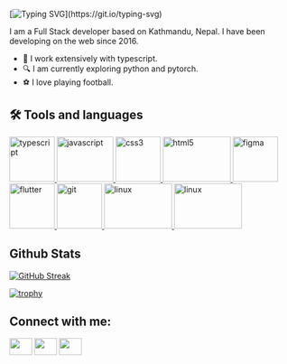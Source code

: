 
[![Typing SVG](https://readme-typing-svg.demolab.com?font=Fira+Code&weight=700&size=24&pause=1000&random=false&width=435&lines=Hi+%F0%9F%91%8B%2C+check+out+my+awesome+repos...)](https://git.io/typing-svg)


I am a Full Stack developer based on Kathmandu, Nepal. I have been developing on the web since 2016. 
- 💼 I work extensively with typescript.
- 🔍 I am currently exploring python and pytorch.
- ⚽ I love playing football.



## :hammer_and_wrench: Tools and languages
  <a href="https://www.typescript.com/" target="_blank"> <img src="https://www.vectorlogo.zone/logos/typescriptlang/typescriptlang-icon.svg" alt="typescript" width="80" height="80"/> </a> 
  <a href="https://www.javascript.com/" target="_blank"> <img src="https://www.vectorlogo.zone/logos/javascript/javascript-vertical.svg" alt="javascript" width="100" height="80"/> </a> 
  <a href="https://www.css.com/" target="_blank"> <img src="https://www.vectorlogo.zone/logos/w3_css/w3_css-official.svg" alt="css3" width="80" height="80"/> </a> 
  <a href="https://www.w3.org/html/" target="_blank"> <img src="https://www.vectorlogo.zone/logos/w3_html5/w3_html5-ar21.svg" alt="html5" width="120" height="80"/> </a>
  <a href="https://www.figma.com/" target="_blank"> <img src="https://www.vectorlogo.zone/logos/figma/figma-icon.svg" alt="figma" width="80" height="80"/> </a> 
  <a href="https://flutter.dev" target="_blank"> <img src="https://www.vectorlogo.zone/logos/flutterio/flutterio-icon.svg" alt="flutter" width="80" height="80"/> </a> <a href="https://git-scm.com/" target="_blank"> <img src="https://www.vectorlogo.zone/logos/git-scm/git-scm-icon.svg" alt="git" width="80" height="80"/> </a> 
  <a href="https://www.linux.org/" target="_blank"> <img src="https://www.vectorlogo.zone/logos/linux/linux-ar21.svg" alt="linux" width="120" height="80"/> </a> 
  <a href="https://dotnet.microsoft.com/" target="_blank"> <img src="https://www.vectorlogo.zone/logos/dotnet/dotnet-ar21.svg" alt="linux" width="120" height="80"/> </a> 



  
## Github Stats
[![GitHub Streak](https://github-readme-streak-stats.herokuapp.com?user=rahulrajdahal&theme=aura&border_radius=24&date_format=j%20M%5B%20Y%5D&card_width=500&background=45%2C0C0C2E%2C202494&border=202494&stroke=0C0C2E&ring=D9D4FF&fire=D9D4FF)](https://git.io/streak-stats)

[![trophy](https://github-profile-trophy.vercel.app/?username=rahulrajdahal)](https://github.com/rahulrajdahal/github-profile-trophy)

## Connect with me:
<a href="https://www.linkedin.com/in/rahul-raj-dahal-b11b04147/" target="blank"><img align="center" src="https://cdn.jsdelivr.net/npm/simple-icons@3.0.1/icons/linkedin.svg" alt="" height="30" width="40" /></a>
<a href="https://www.instagram.com/rahulrajdahal/" target="blank"><img align="center" src="https://cdn.jsdelivr.net/npm/simple-icons@3.0.1/icons/instagram.svg" alt="" height="30" width="40" /></a>
<a href="https://rahulrajdahal.vercel.app/" target="blank"><img align="center" src="https://cdn.jsdelivr.net/npm/simple-icons@3.0.1/icons/vercel.svg" alt="" height="30" width="40" /></a>


